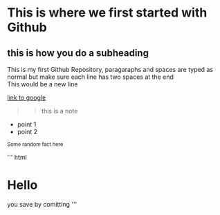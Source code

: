 # This is where we first started with Github
## this is how you do a subheading

This is my first Github Repository, paragaraphs and spaces are typed as normal but make sure each line has two spaces at the end  
This would be a new line  

[link to google](http://google.com)
>> this is a note

 - point 1
 - point 2

<sub>Some random fact here</sub>

''' html
<h1>Hello</h1>
<span>you save by comitting</span>
'''
